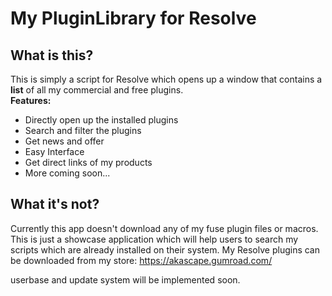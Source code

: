 # My PluginLibrary for Resolve

## What is this?
This is simply a script for Resolve which opens up a window that contains a **list** of all my commercial and free plugins.
<br> **Features:**
- Directly open up the installed plugins
- Search and filter the plugins
- Get news and offer
- Easy Interface
- Get direct links of my products
- More coming soon...

## What it's not?
Currently this app doesn't download any of my fuse plugin files or macros. This is just a showcase application which will help users to search my scripts which are already installed on their system. My Resolve plugins can be downloaded from my store: https://akascape.gumroad.com/

userbase and update system will be implemented soon.


